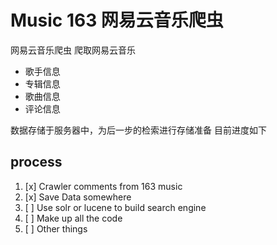 # Music 163 网易云音乐爬虫
网易云音乐爬虫
爬取网易云音乐
- 歌手信息
- 专辑信息
- 歌曲信息
- 评论信息

数据存储于服务器中，为后一步的检索进行存储准备
目前进度如下

## process

1. [x] Crawler comments from 163 music
2. [x] Save Data somewhere
3. [ ] Use solr or lucene to build search engine
4. [ ] Make up all the code
5. [ ] Other things
